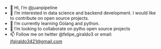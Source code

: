 - 👋 Hi, I’m @juanpipeline
- 👀 I’m interested in data science and backend development. I would like to contribute on open source projects.
- 🌱 I’m currently learning Golang and python.
- 💞️ I’m looking to collaborate on pytho open source projects
- 📫 Follow me on twitter @felipe_giraldo3 or email: jfgiraldo3421@gmail.com

<!---
juanpipeline/juanpipeline is a ✨ special ✨ repository because its `README.md` (this file) appears on your GitHub profile.
You can click the Preview link to take a look at your changes.
--->
